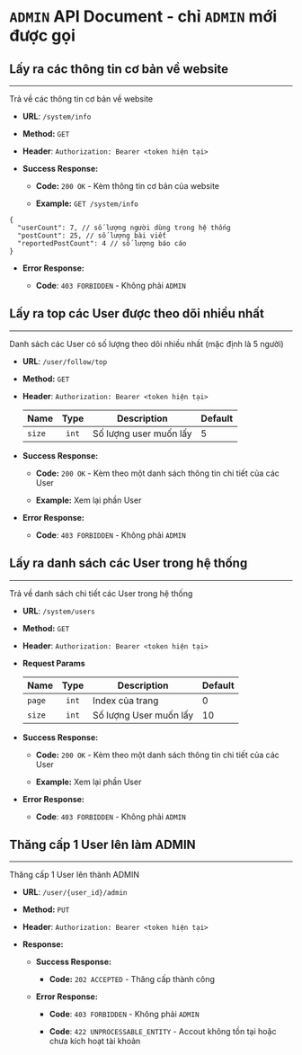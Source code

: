 # `ADMIN` API Document - chỉ `ADMIN` mới được gọi

## Lấy ra các thông tin cơ bản về website

----
Trả về các thông tin cơ bản về website

* **URL**: `/system/info`

* **Method:** `GET`

* **Header**: `Authorization: Bearer <token hiện tại>`

* **Success Response:**

    * **Code:** `200 OK` - Kèm thông tin cơ bản của website

    * **Example:** `GET /system/info`
    
```json5
{
  "userCount": 7, // số lượng người dùng trong hệ thống
  "postCount": 25, // số lượng bài viết 
  "reportedPostCount": 4 // số lượng báo cáo
}
```

* **Error Response:**

  * **Code**: `403 FORBIDDEN` - Không phải `ADMIN`

## Lấy ra top các User được theo dõi nhiều nhất

----
Danh sách các User có số lượng theo dõi nhiều nhất (mặc định là 5 người)

* **URL**: `/user/follow/top`

* **Method:** `GET`

* **Header**: `Authorization: Bearer <token hiện tại>`

  | Name    | Type    | Description                 | Default |
  | ------- |:------: | ------------                | ------- |
  | `size`  | `int`   | Số lượng user muốn lấy      | 5       |

* **Success Response:**

  * **Code:** `200 OK` - Kèm theo một danh sách thông tin chi tiết của các User

  * **Example:** Xem lại phần User

* **Error Response:**
 
  * **Code**: `403 FORBIDDEN` - Không phải `ADMIN`

## Lấy ra danh sách các User trong hệ thống

----
Trả về danh sách chi tiết các User trong hệ thống

* **URL**: `/system/users`

* **Method:** `GET`
  
* **Header**: `Authorization: Bearer <token hiện tại>`

* **Request Params**

  | Name    | Type    | Description            | Default |
  | ------- |:------: | ------------           | ------- |
  | `page`  | `int`   | Index của trang        | 0       |
  | `size`  | `int`   | Số lượng User muốn lấy | 10      |

* **Success Response:**

  * **Code:** `200 OK` - Kèm theo một danh sách thông tin chi tiết của các User

  * **Example:** Xem lại phần User

* **Error Response:**

  * **Code**: `403 FORBIDDEN` - Không phải `ADMIN`

## Thăng cấp 1 User lên làm ADMIN

----
Thăng cấp 1 User lên thành ADMIN

* **URL**: `/user/{user_id}/admin`

* **Method:** `PUT`

* **Header**: `Authorization: Bearer <token hiện tại>`

* **Response:**

  * **Success Response:**

    * **Code:** `202 ACCEPTED` - Thăng cấp thành công

  * **Error Response:**
  
    * **Code**: `403 FORBIDDEN` - Không phải `ADMIN`
      
    * **Code**: `422 UNPROCESSABLE_ENTITY` - Accout không tồn tại hoặc chưa kích hoạt tài khoản